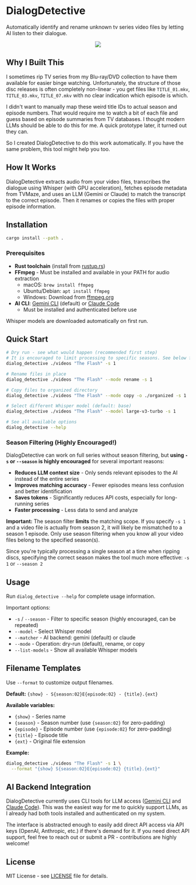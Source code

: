 # DialogDetective

Automatically identify and rename unknown tv series video files by letting AI listen to their dialogue.

<center>
  <a href="https://asciinema.org/a/41c1y7KXjdaZBwPMT09Nkyt7p" target="_blank"><img src="https://asciinema.org/a/41c1y7KXjdaZBwPMT09Nkyt7p.svg" /></a>
</center>

## Why I Built This

I sometimes rip TV series from my Blu-ray/DVD collection to have them available for easier binge watching. Unfortunately, the structure of those disc releases is often completely non-linear - you get files like `TITLE_01.mkv`, `TITLE_03.mkv`, `TITLE_07.mkv` with no clear indication which episode is which.

I didn't want to manually map these weird title IDs to actual season and episode numbers. That would require me to watch a bit of each file and guess based on episode summaries from TV databases. I thought modern LLMs should be able to do this for me. A quick prototype later, it turned out they can.

So I created DialogDetective to do this work automatically. If you have the same problem, this tool might help you too.

## How It Works

DialogDetective extracts audio from your video files, transcribes the dialogue using Whisper (with GPU acceleration), fetches episode metadata from TVMaze, and uses an LLM (Gemini or Claude) to match the transcript to the correct episode. Then it renames or copies the files with proper episode information.

## Installation

```bash
cargo install --path .
```

### Prerequisites

- **Rust toolchain** (install from [rustup.rs](https://rustup.rs))
- **FFmpeg** - Must be installed and available in your PATH for audio extraction
  - macOS: `brew install ffmpeg`
  - Ubuntu/Debian: `apt install ffmpeg`
  - Windows: Download from [ffmpeg.org](https://ffmpeg.org/download.html)
- **AI CLI**: [Gemini CLI](https://ai.google.dev/) (default) or [Claude Code](https://claude.com/code)
  - Must be installed and authenticated before use

Whisper models are downloaded automatically on first run.

## Quick Start

```bash
# Dry run - see what would happen (recommended first step)
# It is encouraged to limit processing to specific seasons. See below for more information about this.
dialog_detective ./videos "The Flash" -s 1

# Rename files in place
dialog_detective ./videos "The Flash" --mode rename -s 1

# Copy files to organized directory
dialog_detective ./videos "The Flash" --mode copy -o ./organized -s 1

# Select different Whisper model (default: base)
dialog_detective ./videos "The Flash" --model large-v3-turbo -s 1

# See all available options
dialog_detective --help
```

### Season Filtering (Highly Encouraged!)

DialogDetective can work on full series without season filtering, but **using `-s` or `--season` is highly encouraged** for several important reasons:

- **Reduces LLM context size** - Only sends relevant episodes to the AI instead of the entire series
- **Improves matching accuracy** - Fewer episodes means less confusion and better identification
- **Saves tokens** - Significantly reduces API costs, especially for long-running series
- **Faster processing** - Less data to send and analyze

**Important:** The season filter **limits** the matching scope. If you specify `-s 1` and a video file is actually from season 2, it will likely be mismatched to a season 1 episode. Only use season filtering when you know all your video files belong to the specified season(s).

Since you're typically processing a single season at a time when ripping discs, specifying the correct season makes the tool much more effective: `-s 1` or `--season 2`

## Usage

Run `dialog_detective --help` for complete usage information.

Important options:
- `-s` / `--season` - Filter to specific season (highly encouraged, can be repeated)
- `--model` - Select Whisper model
- `--matcher` - AI backend: gemini (default) or claude
- `--mode` - Operation: dry-run (default), rename, or copy
- `--list-models` - Show all available Whisper models

## Filename Templates

Use `--format` to customize output filenames.

**Default:** `{show} - S{season:02}E{episode:02} - {title}.{ext}`

**Available variables:**
- `{show}` - Series name
- `{season}` - Season number (use `{season:02}` for zero-padding)
- `{episode}` - Episode number (use `{episode:02}` for zero-padding)
- `{title}` - Episode title
- `{ext}` - Original file extension

**Example:**
```bash
dialog_detective ./videos "The Flash" -s 1 \
  --format "{show} S{season:02}E{episode:02} {title}.{ext}"
```

## AI Backend Integration

DialogDetective currently uses CLI tools for LLM access ([Gemini CLI](https://ai.google.dev/) and [Claude Code](https://claude.com/code)). This was the easiest way for me to quickly support LLMs, as I already had both tools installed and authenticated on my system.

The interface is abstracted enough to easily add direct API access via API keys (OpenAI, Anthropic, etc.) if there's demand for it. If you need direct API support, feel free to reach out or submit a PR - contributions are highly welcome!

## License

MIT License - see [LICENSE](LICENSE) file for details.
